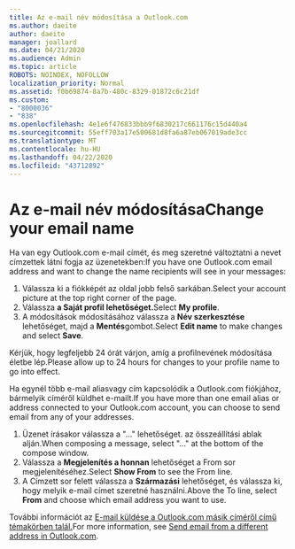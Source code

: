 ```yaml
---
title: Az e-mail név módosítása a Outlook.com
ms.author: daeite
author: daeite
manager: joallard
ms.date: 04/21/2020
ms.audience: Admin
ms.topic: article
ROBOTS: NOINDEX, NOFOLLOW
localization_priority: Normal
ms.assetid: f0b69874-8a7b-480c-8329-01872c6c21df
ms.custom:
- "8000036"
- "838"
ms.openlocfilehash: 4e1e6f476833bbb9f6830217c661176c15d440a4
ms.sourcegitcommit: 55eff703a17e500681d8fa6a87eb067019ade3cc
ms.translationtype: MT
ms.contentlocale: hu-HU
ms.lasthandoff: 04/22/2020
ms.locfileid: "43712892"
---
```

# <a name="change-your-email-name"></a><span data-ttu-id="2fdde-102">Az e-mail név módosítása</span><span class="sxs-lookup"><span data-stu-id="2fdde-102">Change your email name</span></span>

<span data-ttu-id="2fdde-103">Ha van egy Outlook.com e-mail címét, és meg szeretné változtatni a nevet címzettek látni fogja az üzenetekben:</span><span class="sxs-lookup"><span data-stu-id="2fdde-103">If you have one Outlook.com email address and want to change the name recipients will see in your messages:</span></span>
  
1. <span data-ttu-id="2fdde-104">Válassza ki a fiókképét az oldal jobb felső sarkában.</span><span class="sxs-lookup"><span data-stu-id="2fdde-104">Select your account picture at the top right corner of the page.</span></span>
2. <span data-ttu-id="2fdde-105">Válassza **a Saját profil lehetőséget.**</span><span class="sxs-lookup"><span data-stu-id="2fdde-105">Select **My profile**.</span></span>
3. <span data-ttu-id="2fdde-106">A módosítások módosításához válassza a **Név szerkesztése** lehetőséget, majd a **Mentés**gombot.</span><span class="sxs-lookup"><span data-stu-id="2fdde-106">Select **Edit name** to make changes and select **Save**.</span></span>

<span data-ttu-id="2fdde-107">Kérjük, hogy legfeljebb 24 órát várjon, amíg a profilnevének módosítása életbe lép.</span><span class="sxs-lookup"><span data-stu-id="2fdde-107">Please allow up to 24 hours for changes to your profile name to go into effect.</span></span>
  
<span data-ttu-id="2fdde-108">Ha egynél több e-mail aliasvagy cím kapcsolódik a Outlook.com fiókjához, bármelyik címéről küldhet e-mailt.</span><span class="sxs-lookup"><span data-stu-id="2fdde-108">If you have more than one email alias or address connected to your Outlook.com account, you can choose to send email from any of your addresses.</span></span>
  
1. <span data-ttu-id="2fdde-109">Üzenet írásakor válassza a "..." lehetőséget. az összeállítási ablak alján.</span><span class="sxs-lookup"><span data-stu-id="2fdde-109">When composing a message, select "..." at the bottom of the compose window.</span></span>
1. <span data-ttu-id="2fdde-110">Válassza a **Megjelenítés a honnan** lehetőséget a From sor megjelenítéséhez.</span><span class="sxs-lookup"><span data-stu-id="2fdde-110">Select **Show From** to see the From line.</span></span>
1. <span data-ttu-id="2fdde-111">A Címzett sor felett válassza a **Származási** lehetőséget, és válassza ki, hogy melyik e-mail címet szeretné használni.</span><span class="sxs-lookup"><span data-stu-id="2fdde-111">Above the To line, select **From** and choose which email address you want to use.</span></span>

<span data-ttu-id="2fdde-112">További információt az [E-mail küldése a Outlook.com másik címéről című témakörben talál.](https://support.office.com/article/ccba89cb-141c-4a36-8c56-6d16a8556d2e?wt.mc_id=Office_Outlook_com_Alchemy)</span><span class="sxs-lookup"><span data-stu-id="2fdde-112">For more information, see [Send email from a different address in Outlook.com](https://support.office.com/article/ccba89cb-141c-4a36-8c56-6d16a8556d2e?wt.mc_id=Office_Outlook_com_Alchemy).</span></span>